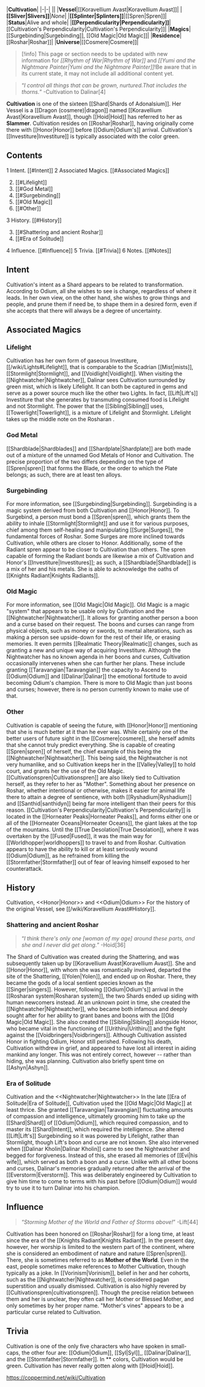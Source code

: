 |**Cultivation**|
|-|-|
||
|**Vessel**|[[Koravellium Avast\|Koravellium Avast]]|
|**[[Sliver\|Slivers]]**|*None*|
|**[[Splinter\|Splinters]]**|[[Spren\|Spren]]|
|**Status**|Alive and whole|
|**[[Perpendicularity\|Perpendicularity]]**|[[Cultivation's Perpendicularity\|Cultivation's Perpendicularity]]|
|**Magics**|[[Surgebinding\|Surgebinding]], [[Old Magic\|Old Magic]]|
|**Residence**|[[Roshar\|Roshar]]|
|**Universe**|[[Cosmere\|Cosmere]]|

> [!info] This page or section needs to be updated with new information for *[[Rhythm of War\|Rhythm of War]]* and *[[Yumi and the Nightmare Painter\|Yumi and the Nightmare Painter]]*!Be aware that in its current state, it may not include all additional content yet.

>“*I control all things that can be grown, nurtured.That includes the thorns.*”
\-Cultivation to Dalinar[4]

**Cultivation** is one of the sixteen [[Shard\|Shards of Adonalsium]]. Her Vessel is a [[Dragon (cosmere)\|dragon]] named [[Koravellium Avast\|Koravellium Avast]], though [[Hoid\|Hoid]] has referred to her as **Slammer**. Cultivation resides on [[Roshar\|Roshar]], having originally come there with [[Honor\|Honor]] before [[Odium\|Odium's]] arrival. Cultivation's [[Investiture\|Investiture]] is typically associated with the color green.

## Contents

1 Intent. [[#Intent]] 
2 Associated Magics. [[#Associated Magics]] 

2. [[#Lifelight]] 
2. [[#God Metal]] 
2. [[#Surgebinding]] 
2. [[#Old Magic]] 
2. [[#Other]] 


3 History. [[#History]] 

3. [[#Shattering and ancient Roshar]] 
3. [[#Era of Solitude]] 


4 Influence. [[#Influence]] 
5 Trivia. [[#Trivia]] 
6 Notes. [[#Notes]] 


## Intent
Cultivation's intent as a Shard appears to be related to transformation. According to Odium, all she wishes to see is change, regardless of where it leads. In her own view, on the other hand, she wishes to grow things and people, and prune them if need be, to shape them in a desired form, even if she accepts that there will always be a degree of uncertainty.

## Associated Magics
 
### Lifelight
Cultivation has her own form of gaseous Investiture, [[/wiki/Lights#Lifelight]], that is comparable to the Scadrian [[Mist\|mists]], [[Stormlight\|Stormlight]], and [[Voidlight\|Voidlight]]. When visiting the [[Nightwatcher\|Nightwatcher]], Dalinar sees Cultivation surrounded by green mist, which is likely Lifelight. It can both be captured in gems and serve as a power source much like the other two Lights. In fact, [[Lift\|Lift's]] Investiture that she generates by transmuting consumed food is Lifelight and not Stormlight. The power that the [[Sibling\|Sibling]] uses, [[Towerlight\|Towerlight]], is a mixture of Lifelight and Stormlight.
Lifelight takes up the middle note on the Rosharan .

### God Metal
[[Shardblade\|Shardblades]] and [[Shardplate\|Shardplate]] are both made out of a mixture of the unnamed God Metals of Honor and Cultivation. The precise proportion of the two differs depending on the type of [[Spren\|spren]] that forms the Blade, or the order to which the Plate belongs; as such, there are at least ten alloys.

### Surgebinding
For more information, see [[Surgebinding\|Surgebinding]].
Surgebinding is a magic system derived from both Cultivation and [[Honor\|Honor]]. To Surgebind, a person must bond a [[Spren\|spren]], which grants them the ability to inhale [[Stormlight\|Stormlight]] and use it for various purposes, chief among them self-healing and manipulating [[Surge\|Surges]], the fundamental forces of Roshar. Some Surges are more inclined towards Cultivation, while others are closer to Honor. Additionally, some of the Radiant spren appear to be closer to Cultivation than others.
The spren capable of forming the Radiant bonds are likewise a mix of Cultivation and Honor's [[Investiture\|Investitures]]; as such, a [[Shardblade\|Shardblade]] is a mix of her and his metals. She is able to acknowledge the oaths of [[Knights Radiant\|Knights Radiants]].

### Old Magic
For more information, see [[Old Magic\|Old Magic]].
Old Magic is a magic "system" that appears to be usable only by Cultivation and the [[Nightwatcher\|Nightwatcher]]. It allows for granting another person a boon and a curse based on their request. The boons and curses can range from physical objects, such as money or swords, to mental alterations, such as making a person see upside-down for the rest of their life, or erasing memories. It even permits [[Realmatic Theory\|Realmatic]] changes, such as granting a new and unique way of acquiring Investiture.
Although the Nightwatcher has no known agenda in her boons and curses, Cultivation occasionally intervenes when she can further her plans. These include granting [[Taravangian\|Taravangian]] the capacity to Ascend to [[Odium\|Odium]] and [[Dalinar\|Dalinar]] the emotional fortitude to avoid becoming Odium's champion.
There is more to Old Magic than just boons and curses; however, there is no person currently known to make use of that.

 
### Other
Cultivation is capable of seeing the future, with [[Honor\|Honor]] mentioning that she is much better at it than he ever was. While certainly one of the better users of future sight in the [[Cosmere\|cosmere]], she herself admits that she cannot truly predict everything.
She is capable of creating [[Spren\|spren]] of herself, the chief example of this being the [[Nightwatcher\|Nightwatcher]]. This being said, the Nightwatcher is not very humanlike, and so Cultivation keeps her in the [[Valley\|Valley]] to hold court, and grants her the use of the Old Magic. [[Cultivationspren\|Cultivationspren]] are also likely tied to Cultivation herself, as they refer to her as "Mother".
Something about her presence on Roshar, whether intentional or otherwise, makes it easier for animal life there to attain a degree of sentience, with both [[Ryshadium\|Ryshadium]] and [[Santhid\|santhidyn]] being far more intelligent than their peers for this reason.
[[Cultivation's Perpendicularity\|Cultivation's Perpendicularity]] is located in the [[Horneater Peaks\|Horneater Peaks]], and forms either one or all of the [[Horneater Oceans\|Horneater Oceans]], the giant lakes at the top of the mountains. Until the [[True Desolation\|True Desolation]], where it was overtaken by the [[Fused\|Fused]], it was the main way for [[Worldhopper\|worldhoppers]] to travel to and from Roshar.
Cultivation appears to have the ability to kill or at least seriously wound [[Odium\|Odium]], as he refrained from killing the [[Stormfather\|Stormfather]] out of fear of leaving himself exposed to her counterattack.

## History
  Cultivation, <<Honor\|Honor>> and <<Odium\|Odium>>
For the history of the original Vessel, see [[/wiki/Koravellium Avast#History]].
### Shattering and ancient Roshar
>“*I think there's only one [woman of my age] around these parts, and she and I never did get along.*”
\-Hoid[36]


The Shard of Cultivation was created during the Shattering, and was subsequently taken up by [[Koravellium Avast\|Koravellium Avast]]. She and [[Honor\|Honor]], with whom she was romantically involved, departed the site of the Shattering, [[Yolen\|Yolen]], and ended up on Roshar. There, they became the gods of a local sentient species known as the [[Singer\|singers]]. However, following [[Odium\|Odium's]] arrival in the [[Rosharan system\|Rosharan system]], the two Shards ended up siding with human newcomers instead.
At an unknown point in time, she created the [[Nightwatcher\|Nightwatcher]], who became both infamous and deeply sought after for her ability to grant banes and boons with the [[Old Magic\|Old Magic]]. She also created the [[Sibling\|Sibling]] alongside Honor, who became vital in the functioning of [[Urithiru\|Urithiru]] and the fight against the [[Voidbringers\|Voidbringers]].
Although Cultivation assisted Honor in fighting Odium, Honor still perished. Following his death, Cultivation withdrew in grief, and appeared to have lost all interest in aiding mankind any longer. This was not entirely correct, however -- rather than hiding, she was planning.
Cultivation also briefly spent time on [[Ashyn\|Ashyn]].

### Era of Solitude
  Cultivation and the <<Nightwatcher\|Nightwatcher>>
In the late [[Era of Solitude\|Era of Solitude]], Cultivation used the [[Old Magic\|Old Magic]] at least thrice. She granted [[Taravangian\|Taravangian]] fluctuating amounts of compassion and intelligence, ultimately grooming him to take up the [[Shard\|Shard]] of [[Odium\|Odium]], which required compassion, and to master its [[Shard\|Intent]], which required the intelligence. She altered [[Lift\|Lift's]] Surgebinding so it was powered by Lifelight, rather than Stormlight, though Lift's boon and curse are not known. She also intervened when [[Dalinar Kholin\|Dalinar Kholin]] came to see the Nightwatcher and begged for forgiveness. Instead of this, she erased all memories of [[Evi\|his wife]], which served as both a boon and a curse.
Unlike with all other boons and curses, Dalinar's memories gradually returned after the arrival of the [[Everstorm\|Everstorm]]. This was deliberately engineered by Cultivation to give him time to come to terms with his past before [[Odium\|Odium]] would try to use it to turn Dalinar into his champion.

## Influence
 
>“*Storming Mother of the World and Father of Storms above!*”
\-Lift[44]


Cultivation has been honored on [[Roshar\|Roshar]] for a long time, at least since the era of the [[Knights Radiant\|Knights Radiant]]. In the present day, however, her worship is limited to the western part of the continent, where she is considered an embodiment of nature and nature [[Spren\|spren]]. There, she is sometimes referred to as **Mother of the World**. Even in the east, people sometimes make references to Mother Cultivation, though typically as a joke. In [[Vorinism\|Vorinism]], belief in her and her cohorts, such as the [[Nightwatcher\|Nightwatcher]], is considered pagan superstition and usually dismissed.
Cultivation is also highly revered by [[Cultivationspren\|cultivationspren]]. Though the precise relation between them and her is unclear, they often call her Mother or Blessed Mother, and only sometimes by her proper name. "Mother's vines" appears to be a particular curse related to Cultivation.

## Trivia
Cultivation is one of the only five characters who have spoken in small-caps, the other four are: [[Odium\|Odium]], [[Syl\|Syl]],, [[Dalinar\|Dalinar]], and the [[Stormfather\|Stormfather]].
In ** colors, Cultivation would be green.
Cultivation has never really gotten along with [[Hoid\|Hoid]].


https://coppermind.net/wiki/Cultivation